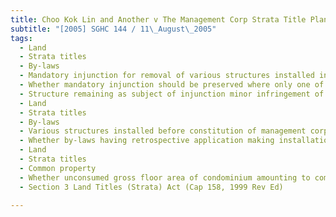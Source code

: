 ```yaml
---
title: Choo Kok Lin and Another v The Management Corp Strata Title Plan No 2405 
subtitle: "[2005] SGHC 144 / 11\_August\_2005"
tags:
  - Land
  - Strata titles
  - By-laws
  - Mandatory injunction for removal of various structures installed in breach of condominium by-laws granted
  - Whether mandatory injunction should be preserved where only one of original numerous structures forming subject-matter of injunction found to be valid complaint
  - Structure remaining as subject of injunction minor infringement of by-laws
  - Land
  - Strata titles
  - By-laws
  - Various structures installed before constitution of management corporation and by-laws
  - Whether by-laws having retrospective application making installation of structures breach of by-laws
  - Land
  - Strata titles
  - Common property
  - Whether unconsumed gross floor area of condominium amounting to common property
  - Section 3 Land Titles (Strata) Act (Cap 158, 1999 Rev Ed)

---
```


